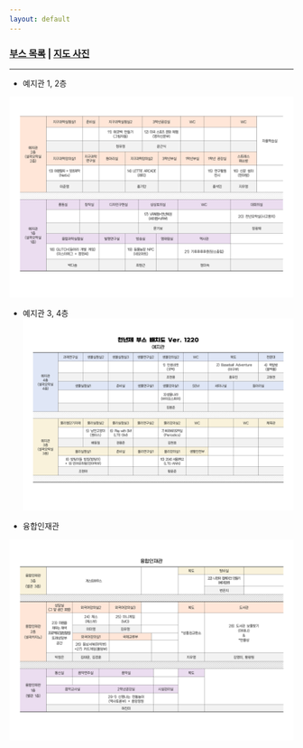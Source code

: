 ```yaml
---
layout: default
---
```


### [부스 목록](index) | [지도 사진](mapImages)
---

- 예지관 1, 2층

![예지관 1, 2층](image/boothmap_yeji12.png)

- 예지관 3, 4층
![예지관 3, 4층](image/boothmap_yeji34.png)

- 융합인재관

![융합인재관](image/boothmap_yunghap.png)